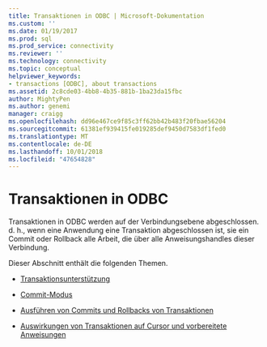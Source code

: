 ```yaml
---
title: Transaktionen in ODBC | Microsoft-Dokumentation
ms.custom: ''
ms.date: 01/19/2017
ms.prod: sql
ms.prod_service: connectivity
ms.reviewer: ''
ms.technology: connectivity
ms.topic: conceptual
helpviewer_keywords:
- transactions [ODBC], about transactions
ms.assetid: 2c8cde03-4bb8-4b35-881b-1ba23da15fbc
author: MightyPen
ms.author: genemi
manager: craigg
ms.openlocfilehash: dd96e467ce9f85c3ff62bb42b483f20fbae56204
ms.sourcegitcommit: 61381ef939415fe019285def9450d7583df1fed0
ms.translationtype: MT
ms.contentlocale: de-DE
ms.lasthandoff: 10/01/2018
ms.locfileid: "47654828"
---
```

# <a name="transactions-in-odbc-odbc"></a>Transaktionen in ODBC
Transaktionen in ODBC werden auf der Verbindungsebene abgeschlossen. d. h., wenn eine Anwendung eine Transaktion abgeschlossen ist, sie ein Commit oder Rollback alle Arbeit, die über alle Anweisungshandles dieser Verbindung.  
  
 Dieser Abschnitt enthält die folgenden Themen.  
  
-   [Transaktionsunterstützung](../../../odbc/reference/develop-app/transaction-support.md)  
  
-   [Commit-Modus](../../../odbc/reference/develop-app/commit-mode.md)  
  
-   [Ausführen von Commits und Rollbacks von Transaktionen](../../../odbc/reference/develop-app/committing-and-rolling-back-transactions.md)  
  
-   [Auswirkungen von Transaktionen auf Cursor und vorbereitete Anweisungen](../../../odbc/reference/develop-app/effect-of-transactions-on-cursors-and-prepared-statements.md)
